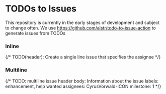 # TODOs to Issues

This repository is currently in the early stages of development and subject to change often. We use https://github.com/alstr/todo-to-issue-action to generate issues from TODOs

### Inline

{/* TODO(header): Create a single line issue that specifies the assignee */}

### Multiline

{/* 
  TODO: multiline issue header
  body: Information about the issue
  labels: enhancement, help wanted
  assignees: CyrusVorwald-ICON
  milestone: 1
*/}
